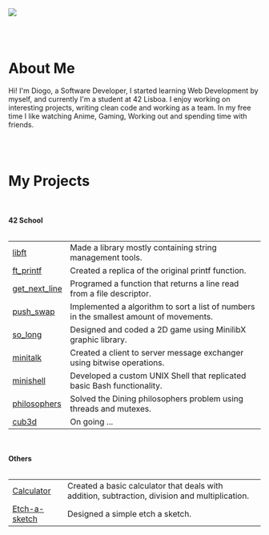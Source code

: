 <img src="https://github.com/user-attachments/assets/23d26d9c-5f17-4f32-89de-950e67c47f15">

<br></br>
<h1>About Me</h1>
  <p width=50%>
    Hi! I'm Diogo, a Software Developer, I started learning Web Development by myself, and currently I'm a student at 42 Lisboa.
    I enjoy working on interesting projects, writing clean code and working as a team. 
    In my free time I like watching Anime, Gaming, Working out and spending time with friends.
  </p>

<br></br>
<p align="center">
  <h1>My Projects</h1>
  <br></br>
  <strong>42 School</strong>
  <br></br>
  <table>
    <tr>
      <td><a href="https://github.com/DKingues/libft">libft</a></td>
      <td>Made a library mostly containing string management tools.</td>
    </tr>
    <tr>
      <td><a href="https://github.com/DKingues/ft_printf">ft_printf</a></td>
      <td>Created a replica of the original printf function.</td>
    </tr>
    <tr>
      <td><a href="https://github.com/DKingues/get_next_line">get_next_line</a></td>
      <td>Programed a function that returns a line read from a file descriptor.</td>
    </tr>
    <tr>
      <td><a href="https://github.com/DKingues/push_swap">push_swap</a></td>
      <td>Implemented a algorithm to sort a list of numbers in the smallest amount of movements.</td>
    </tr>
    <tr>
      <td><a href="https://github.com/DKingues/so_long">so_long</a></td>
      <td>Designed and coded a 2D game using MinilibX graphic library.</td>
    </tr>
    <tr>
      <td><a href="https://github.com/DKingues/minitalk">minitalk</a></td>
      <td>Created a client to server message exchanger using bitwise operations.</td>
    </tr>
    <tr>
      <td><a href="https://github.com/DKingues/minishell">minishell</a></td>
      <td>Developed a custom UNIX Shell that replicated basic Bash functionality.</td>
    </tr>
    <tr>
      <td><a href="https://github.com/DKingues/philosophers">philosophers</a></td>
      <td>Solved the Dining philosophers problem using threads and mutexes.</td>
    </tr>
    <tr>
      <td><a href="https://github.com/DKingues/cub3d">cub3d</a></td>
      <td>On going ...</td>
    </tr>
  </table>

  <br></br>
  <strong>Others</strong>
  <br></br>
    <table>
    <tr>
      <td><a href="https://github.com/DKingues/basic_calculator/tree/main">Calculator</a></td>
      <td>Created a basic calculator that deals with addition, subtraction, division and multiplication.</td>
    </tr>
    <tr>
      <td><a href="https://github.com/DKingues/Etch-a-sketch">Etch-a-sketch</a></td>
      <td>Designed a simple etch a sketch.</td>
    </tr>
  </table>
</p>
